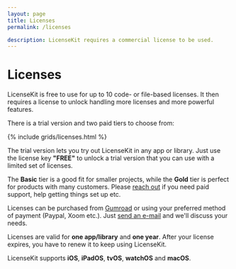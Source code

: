 ```yaml
---
layout: page
title: Licenses
permalink: /licenses

description: LicenseKit requires a commercial license to be used.
---
```



# Licenses

LicenseKit is free to use for up to 10 code- or file-based licenses. It then requires a license to unlock handling more licenses and more powerful features. 

There is a trial version and two paid tiers to choose from:

{% include grids/licenses.html %}

The trial version lets you try out LicenseKit in any app or library. Just use the license key **"FREE"** to unlock a trial version that you can use with a limited set of licenses.

The **Basic** tier is a good fit for smaller projects, while the **Gold** tier is perfect for products with many customers. Please [reach out](mailto:{{site.email}}?subject=LicenseKit%20License) if you need paid support, help getting things set up etc.

Licenses can be purchased from [Gumroad]({{site.gumroad_url}}) or using your preferred method of payment (Paypal, Xoom etc.). Just [send an e-mail](mailto:{{site.email}}?subject=LicenseKit%20License) and we'll discuss your needs.

Licenses are valid for **one app/library** and **one year**. After your license expires, you have to renew it to keep using LicenseKit.

LicenseKit supports **iOS**, **iPadOS**, **tvOS**, **watchOS** and **macOS**.